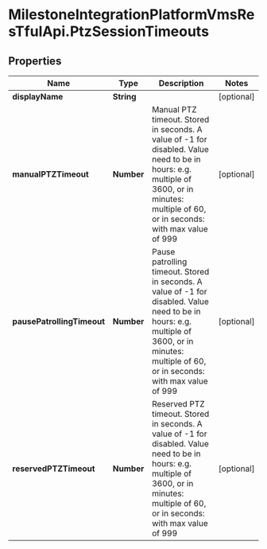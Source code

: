 # MilestoneIntegrationPlatformVmsResTfulApi.PtzSessionTimeouts

## Properties
Name | Type | Description | Notes
------------ | ------------- | ------------- | -------------
**displayName** | **String** |  | [optional] 
**manualPTZTimeout** | **Number** | Manual PTZ timeout. Stored in seconds. A value of -1 for disabled. Value need to be in hours: e.g. multiple of 3600, or in minutes: multiple of 60, or in seconds: with max value of 999 | [optional] 
**pausePatrollingTimeout** | **Number** | Pause patrolling timeout. Stored in seconds. A value of -1 for disabled. Value need to be in hours: e.g. multiple of 3600, or in minutes: multiple of 60, or in seconds: with max value of 999 | [optional] 
**reservedPTZTimeout** | **Number** | Reserved PTZ timeout. Stored in seconds. A value of -1 for disabled. Value need to be in hours: e.g. multiple of 3600, or in minutes: multiple of 60, or in seconds: with max value of 999 | [optional] 
